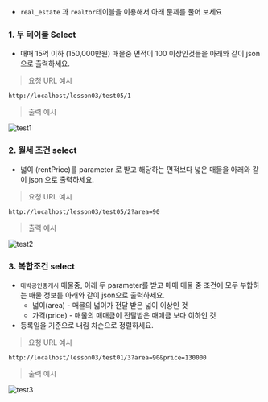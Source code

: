 * `real_estate` 과 `realtor`테이블을 이용해서 아래 문제를 풀어 보세요

### 1. 두 테이블 Select 

* 매매 15억 이하 (150,000만원) 매물중 면적이 100 이상인것들을 아래와 같이 json으로 출력하세요. 


> 요청 URL 예시 

```
http://localhost/lesson03/test05/1
```

> 출력 예시  

![test1](/material/images/dulumary/web/springMybatis/test05_1_result.png)

### 2. 월세 조건 select

* 넓이 (rentPrice)를 parameter 로 받고 해당하는 면적보다 넓은 매물을 아래와 같이 json 으로 출력하세요. 


> 요청 URL 예시 

```
http://localhost/lesson03/test05/2?area=90
```

> 출력 예시  

![test2](/material/images/dulumary/web/springMybatis/test01_2_result.png)

### 3. 복합조건 select

* `대박공인중개사` 매물중, 아래 두 parameter를 받고 매매 매물 중 조건에 모두 부합하는 매물 정보를 아래와 같이 json으로 출력하세요. 
    * 넓이(area) - 매물의 넓이가 전달 받은 넓이 이상인 것
    * 가격(price) - 매물의 매매금이 전달받은 매매금 보다 이하인 것
* 등록일을 기준으로 내림 차순으로 정렬하세요.

> 요청 URL 예시 

```
http://localhost/lesson03/test01/3?area=90&price=130000
```

> 출력 예시  

![test3](/material/images/dulumary/web/springMybatis/test01_3_result.png)